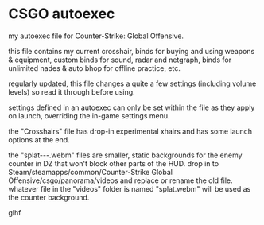 # CSGO autoexec
my autoexec file for Counter-Strike: Global Offensive. 


this file contains my current crosshair, binds for buying and using weapons & equipment, custom binds for sound, radar and netgraph, binds for unlimited nades & auto bhop for offline practice, etc.

regularly updated, this file changes a quite a few settings (including volume levels) so read it through before using.

settings defined in an autoexec can only be set within the file as they apply on launch, overriding the in-game settings menu.

the "Crosshairs" file has drop-in experimental xhairs and has some launch options at the end.

the "splat---.webm" files are smaller, static backgrounds for the enemy counter in DZ that won't block other parts of the HUD.
drop in to Steam/steamapps/common/Counter-Strike Global Offensive/csgo/panorama/videos and replace or rename the old file.
whatever file in the "videos" folder is named "splat.webm" will be used as the counter background.


glhf
